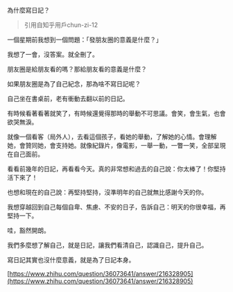 為什麼寫日記？

> 引用自知乎用戶chun-zi-12

一個星期前我想到一個問題：「發朋友圈的意義是什麼？」

我想了一會，沒答案。就全刪了。

朋友圈是給朋友看的嗎？那給朋友看的意義是什麼？

如果朋友圈是為了自己紀念，那為啥不寫日記呢？

自己坐在書桌前，老有衝動去翻以前的日記。

有時候看著看著就笑了，有時候還覺得那時的舉動不可思議。會笑，會生氣，也會欲哭無淚。

就像一個看客（局外人），去看這個孩子，看她的舉動，了解她的心情。會理解她，會贊同她，會支持她。就像紀錄片，像電影，一舉一動，一瞥一笑，全部呈現在自己面前。

看看前幾年的日記，再看看今天。真的非常想和過去的自己說：你太棒了！你堅持活下來了！

也想和現在的自己說：再堅持堅持，沒準明年的自己就無比感謝今天的你。

我想穿越回到自己每個自卑、焦慮、不安的日子，告訴自己：明天的你很幸福，再堅持一下。

哇，豁然開朗。

我們多麼想了解自己，就是日記，讓我們看清自己，認識自己，提升自己。

寫日記其實也沒什麼意義，就是為了日記本身。

[https://www.zhihu.com/question/36073641/answer/216328905](https://www.zhihu.com/question/36073641/answer/216328905)